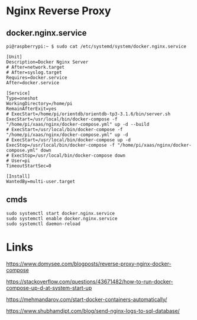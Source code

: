 # Nginx Reverse Proxy 

## docker.nginx.service 

    pi@raspberrypi:~ $ sudo cat /etc/systemd/system/docker.nginx.service 

    [Unit]
    Description=Docker Nginx Server
    # After=network.target
    # After=syslog.target
    Requires=docker.service
    After=docker.service

    [Service]
    Type=oneshot
    WorkingDirectory=/home/pi
    RemainAfterExit=yes
    # ExecStart=/home/pi/orientdb/orientdb-tp3-3.1.6/bin/server.sh 
    ExecStart=/usr/local/bin/docker-compose -f "/home/pi/xaas/nginx/docker-compose.yml" up -d --build
    # ExecStart=/usr/local/bin/docker-compose -f "/home/pi/xaas/nginx/docker-compose.yml" up -d 
    # ExecStart=/usr/local/bin/docker-compose up -d 
    ExecStop=/usr/local/bin/docker-compose -f "/home/pi/xaas/nginx/docker-compose.yml" down
    # ExecStop=/usr/local/bin/docker-compose down
    # User=pi
    TimeoutStartSec=0

    [Install]
    WantedBy=multi-user.target

## cmds 

    sudo systemctl start docker.nginx.service
    sudo systemctl enable docker.nginx.service
    sudo systemctl daemon-reload

# Links

https://www.domysee.com/blogposts/reverse-proxy-nginx-docker-compose

https://stackoverflow.com/questions/43671482/how-to-run-docker-compose-up-d-at-system-start-up 

https://mehmandarov.com/start-docker-containers-automatically/ 

https://www.shubhamdipt.com/blog/send-nginx-logs-to-sql-database/
